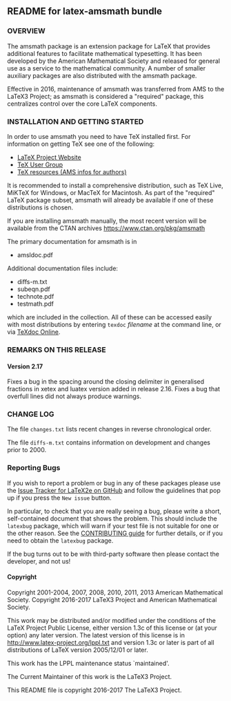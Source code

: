 ## README for latex-amsmath bundle


### OVERVIEW

The amsmath package is an extension package for LaTeX that provides
additional features to facilitate mathematical typesetting. It has been
developed by the American Mathematical Society and released for general
use as a service to the mathematical community. A number of smaller
auxiliary packages are also distributed with the amsmath package.

Effective in 2016, maintenance of amsmath was transferred from AMS to
the LaTeX3 Project; as amsmath is considered a "required" package, this
centralizes control over the core LaTeX components.


### INSTALLATION AND GETTING STARTED

In order to use amsmath you need to have TeX installed first.
For information on getting TeX see one of the following:

 - [LaTeX Project Website](https://www.latex-project.org/)
 - [TeX User Group](https://www.tug.org/)
 - [TeX resources (AMS infos for authors)](https://www.ams.org/tex/tex-resources)

It is recommended to install a comprehensive distribution, such as
TeX Live, MiKTeX for Windows, or MacTeX for Macintosh.
As part of the "required" LaTeX package subset, amsmath
will already be available if one of these distributions is chosen.

If you are installing amsmath manually, the most recent version
will be available from the CTAN archives
https://www.ctan.org/pkg/amsmath


The primary documentation for amsmath is in

 - amsldoc.pdf

Additional documentation files include:

 - diffs-m.txt
 - subeqn.pdf
 - technote.pdf
 - testmath.pdf

which are included in the collection.  All of these can be accessed
easily with most distributions by entering `texdoc` *filename* at the
command line, or via [TeXdoc Online](http://texdoc.net).



### REMARKS ON THIS RELEASE

#### Version 2.17

Fixes a bug in the spacing around the closing delimiter in generalised
fractions in xetex and luatex version added in release 2.16.
Fixes a bug that overfull lines did not always produce warnings.


### CHANGE LOG

The file `changes.txt` lists recent changes in reverse chronological order.

The file `diffs-m.txt` contains information on development and changes
prior to 2000.


### Reporting Bugs

If you wish to report a problem or bug in any of these packages
please use the 
[Issue Tracker for LaTeX2e on GitHub](https://github.com/latex3/latex2e/issues)
and follow the guidelines that pop up if you press the `New issue` button.


In particular, to check that you are really seeing a bug, please write
a short, self-contained document that shows the problem. This should
include the `latexbug` package, which will warn if your test file is
not suitable for one or the other reason. See the [CONTRIBUTING
guide](https://github.com/latex3/latex2e/blob/master/CONTRIBUTING.md)
for further details, or if you need to obtain the `latexbug` package.

If the bug turns out to be with third-party software then please
contact the developer, and not us!


#### Copyright

Copyright 2001-2004, 2007, 2008, 2010, 2011, 2013 American Mathematical Society.
Copyright 2016-2017 LaTeX3 Project and American Mathematical Society.

This work may be distributed and/or modified under the
conditions of the LaTeX Project Public License, either version 1.3c
of this license or (at your option) any later version.
The latest version of this license is in
  http://www.latex-project.org/lppl.txt
and version 1.3c or later is part of all distributions of LaTeX
version 2005/12/01 or later.

This work has the LPPL maintenance status `maintained'.

The Current Maintainer of this work is the LaTeX3 Project.

This README file is copyright 2016-2017 The LaTeX3 Project.
